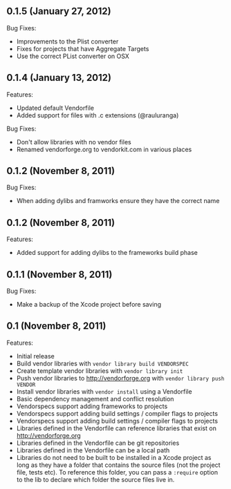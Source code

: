 ## 0.1.5 (January 27, 2012)

Bug Fixes:

  - Improvements to the Plist converter
  - Fixes for projects that have Aggregate Targets
  - Use the correct PList converter on OSX

## 0.1.4 (January 13, 2012)

Features:

  - Updated default Vendorfile
  - Added support for files with .c extensions (@rauluranga)

Bug Fixes:

  - Don't allow libraries with no vendor files
  - Renamed vendorforge.org to vendorkit.com in various places

## 0.1.2 (November 8, 2011)

Bug Fixes:

  - When adding dylibs and framworks ensure they have the correct name

## 0.1.2 (November 8, 2011)

Features:

  - Added support for adding dylibs to the frameworks build phase

## 0.1.1 (November 8, 2011)

Bug Fixes:

  - Make a backup of the Xcode project before saving

## 0.1 (November 8, 2011)

Features:

  - Initial release
  - Build vendor libraries with `vendor library build VENDORSPEC`
  - Create template vendor libraries with `vendor library init`
  - Push vendor libraries to http://vendorforge.org with `vendor library push VENDOR`
  - Install vendor libraries with `vendor install` using a Vendorfile
  - Basic dependency management and conflict resolution
  - Vendorspecs support adding frameworks to projects
  - Vendorspecs support adding build settings / compiler flags to projects
  - Vendorspecs support adding build settings / compiler flags to projects
  - Libraries defined in the Vendorfile can reference libraries that
    exist on http://vendorforge.org
  - Libraries defined in the Vendorfile can be git repositories
  - Libraries defined in the Vendorfile can be a local path
  - Libraries do not need to be built to be installed in a Xcode project
    as long as they have a folder that contains the source files (not
    the project file, tests etc). To reference this folder, you can pass a
    `:require` option to the lib to declare which folder the source files
    live in.
